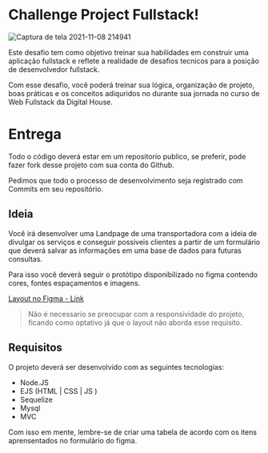 # Challenge Project Fullstack!
![Captura de tela 2021-11-08 214941](https://user-images.githubusercontent.com/30291266/140842441-76f0da80-955f-4a50-9c02-775098bdd874.png)

Este desafio tem como objetivo treinar sua habilidades em construir uma aplicação fullstack e  reflete a realidade de desafios tecnicos para a posição de desenvolvedor fullstack.

Com esse desafio, você poderá treinar sua lógica, organização de projeto, boas práticas e os conceitos adiquridos no durante sua  jornada no curso de Web Fullstack da Digital House.

# Entrega

Todo o código deverá estar em um repositorio publico, se preferir, pode fazer fork desse projeto com sua conta do Github.

Pedimos que todo o processo de desenvolvimento seja registrado com Commits em seu repositório.

## Ideia


Você irá desenvolver uma Landpage de uma transportadora com a ideia de divulgar os serviços e conseguir possiveis clientes a partir de um formulário que deverá salvar as informações em uma base de dados para futuras consultas.

Para isso você deverá seguir o protótipo disponibilizado no figma contendo cores, fontes espaçamentos e imagens.

[Layout no Figma - Link](https://www.figma.com/file/LXL0ateBdMj1PLjkGRzQPF/traffico-landing-page-for-figma?node-id=0:1)

>  Não é necessario se preocupar com a responsividade do projeto,
> ficando como optativo já que o layout não aborda esse requisito.

## Requisitos

O projeto deverá ser desenvolvido com as seguintes tecnologias: 

 - Node.JS
 - EJS (HTML | CSS | JS )
 - Sequelize
 - Mysql
 - MVC

Com isso em mente, lembre-se de criar uma tabela de acordo com os itens aprensentados no formulário do figma.
